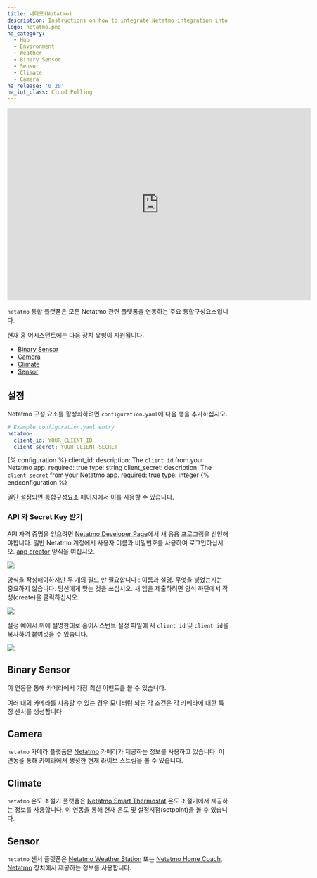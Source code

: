 ```yaml
---
title: 네타모(Netatmo)
description: Instructions on how to integrate Netatmo integration into Home Assistant.
logo: netatmo.png
ha_category:
  - Hub
  - Environment
  - Weather
  - Binary Sensor
  - Sensor
  - Climate
  - Camera
ha_release: '0.20'
ha_iot_class: Cloud Polling
---
```


<div class='videoWrapper'>
<iframe width="690" height="437" src="https://www.youtube.com/embed/fcL4fPhlVVc" frameborder="0" allow="accelerometer; autoplay; encrypted-media; gyroscope; picture-in-picture" allowfullscreen></iframe>
</div>

`netatmo` 통합 플랫폼은 모든 Netatmo 관련 플랫폼을 연동하는 주요 통합구성요소입니다.

현재 홈 어시스턴트에는 다음 장치 유형이 지원됩니다.

- [Binary Sensor](#binary-sensor)
- [Camera](#camera)
- [Climate](#climate)
- [Sensor](#sensor)

## 설정

Netatmo 구성 요소를 활성화하려면 `configuration.yaml`에 다음 행을 추가하십시오.

```yaml
# Example configuration.yaml entry
netatmo:
  client_id: YOUR_CLIENT_ID
  client_secret: YOUR_CLIENT_SECRET
```

{% configuration %}
client_id:
  description: The `client id` from your Netatmo app.
  required: true
  type: string
client_secret:
  description: The `client secret` from your Netatmo app.
  required: true
  type: integer
{% endconfiguration %}

일단 설정되면 통합구성요소 페이지에서 이를 사용할 수 있습니다.

### API 와 Secret Key 받기 

API 자격 증명을 얻으려면 [Netatmo Developer Page](https://dev.netatmo.com/)에서 새 응용 프로그램을 선언해야합니다. 일반 Netatmo 계정에서 사용자 이름과 비밀번호를 사용하여 로그인하십시오. 
[app creator](https://dev.netatmo.com/apps/createanapp#form) 양식을 여십시오.

<p class='img'>
<img src='/images/screenshots/netatmo_create.png' />
</p>
양식을 작성해야하지만 두 개의 필드 만 필요합니다 : 이름과 설명. 무엇을 넣었는지는 중요하지 않습니다. 당신에게 맞는 것을 쓰십시오. 새 앱을 제출하려면 양식 하단에서 작성(create)을 클릭하십시오.

<p class='img'>
<img src='/images/screenshots/netatmo_app.png' />
</p>

설정 예에서 위에 설명한대로 홈어시스턴트 설정 파일에 새 `client id` 및 `client id`을 복사하여 붙여넣을 수 있습니다.

<p class='img'>
<img src='/images/screenshots/netatmo_api.png' />
</p>

## Binary Sensor

이 연동을 통해 카메라에서 가장 최신 이벤트를 볼 수 있습니다.

여러 대의 카메라를 사용할 수 있는 경우 모니터링 되는 각 조건은 각 카메라에 대한 특정 센서를 생성합니다

## Camera

`netatmo` 카메라 플랫폼은 [Netatmo](https://www.netatmo.com) 카메라가 제공하는 정보를 사용하고 있습니다. 
이 연동을 통해 카메라에서 생성한 현재 라이브 스트림을 볼 수 있습니다.

## Climate

`netatmo` 온도 조절기 플랫폼은 [Netatmo Smart Thermostat](https://www.netatmo.com/product/energy/thermostat) 온도 조절기에서 제공하는 정보를 사용합니다. 이 연동을 통해 현재 온도 및 설정지점(setpoint)을 볼 수 있습니다.

## Sensor

`netatmo` 센서 플랫폼은 [Netatmo Weather Station](https://www.netatmo.com/en-us/weather/weatherstation) 또는 [Netatmo Home Coach](https://www.netatmo.com/en-us/aircare/homecoach), [Netatmo](https://www.netatmo.com) 장치에서 제공하는 정보를 사용합니다.